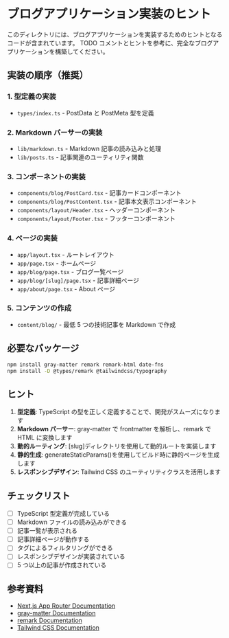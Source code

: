 # ブログアプリケーション実装のヒント

このディレクトリには、ブログアプリケーションを実装するためのヒントとなるコードが含まれています。
TODO コメントとヒントを参考に、完全なブログアプリケーションを構築してください。

## 実装の順序（推奨）

### 1. 型定義の実装

- `types/index.ts` - PostData と PostMeta 型を定義

### 2. Markdown パーサーの実装

- `lib/markdown.ts` - Markdown 記事の読み込みと処理
- `lib/posts.ts` - 記事関連のユーティリティ関数

### 3. コンポーネントの実装

- `components/blog/PostCard.tsx` - 記事カードコンポーネント
- `components/blog/PostContent.tsx` - 記事本文表示コンポーネント
- `components/layout/Header.tsx` - ヘッダーコンポーネント
- `components/layout/Footer.tsx` - フッターコンポーネント

### 4. ページの実装

- `app/layout.tsx` - ルートレイアウト
- `app/page.tsx` - ホームページ
- `app/blog/page.tsx` - ブログ一覧ページ
- `app/blog/[slug]/page.tsx` - 記事詳細ページ
- `app/about/page.tsx` - About ページ

### 5. コンテンツの作成

- `content/blog/` - 最低 5 つの技術記事を Markdown で作成

## 必要なパッケージ

```bash
npm install gray-matter remark remark-html date-fns
npm install -D @types/remark @tailwindcss/typography
```

## ヒント

1. **型定義**: TypeScript の型を正しく定義することで、開発がスムーズになります
2. **Markdown パーサー**: gray-matter で frontmatter を解析し、remark で HTML に変換します
3. **動的ルーティング**: [slug]ディレクトリを使用して動的ルートを実装します
4. **静的生成**: generateStaticParams()を使用してビルド時に静的ページを生成します
5. **レスポンシブデザイン**: Tailwind CSS のユーティリティクラスを活用します

## チェックリスト

- [ ] TypeScript 型定義が完成している
- [ ] Markdown ファイルの読み込みができる
- [ ] 記事一覧が表示される
- [ ] 記事詳細ページが動作する
- [ ] タグによるフィルタリングができる
- [ ] レスポンシブデザインが実装されている
- [ ] 5 つ以上の記事が作成されている

## 参考資料

- [Next.js App Router Documentation](https://nextjs.org/docs/app)
- [gray-matter Documentation](https://github.com/jonschlinkert/gray-matter)
- [remark Documentation](https://github.com/remarkjs/remark)
- [Tailwind CSS Documentation](https://tailwindcss.com/docs)
